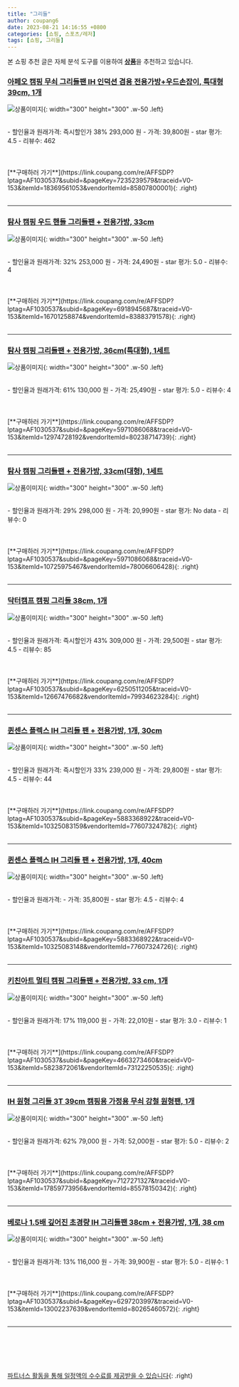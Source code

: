 ```yaml
---
title: "그리들"
author: coupang6
date: 2023-08-21 14:16:55 +0800
categories: [쇼핑, 스포츠/레저]
tags: [쇼핑, 그리들]
---
```


본 쇼핑 추천 글은 자체 분석 도구를 이용하여 [**상품**](https://link.coupang.com/a/bao1ui)을 추천하고 있습니다.

### [아페오 캠핑 무쇠 그리들팬 IH 인덕션 겸용 전용가방+우드손잡이, 특대형 39cm, 1개](https://link.coupang.com/re/AFFSDP?lptag=AF1030537&subid=&pageKey=7235239579&traceid=V0-153&itemId=18369561053&vendorItemId=85807800001)

![상품이미지](https://thumbnail6.coupangcdn.com/thumbnails/remote/230x230ex/image/vendor_inventory/cff1/c44905d04432e55c484540c625a02d312bd2a4e809067752e4befa1fb11a.jpg){: width="300" height="300" .w-50 .left}


<br>
- 할인율과 원래가격: 즉시할인가 38%  293,000   원
- 가격: 39,800원
- star 평가: 4.5
- 리뷰수: 462
<br>
<br>
<br>
<br>
[**구매하러 가기**](https://link.coupang.com/re/AFFSDP?lptag=AF1030537&subid=&pageKey=7235239579&traceid=V0-153&itemId=18369561053&vendorItemId=85807800001){: .right}
<br>
<br>

---

### [탐사 캠핑 우드 핸들 그리들팬 + 전용가방, 33cm](https://link.coupang.com/re/AFFSDP?lptag=AF1030537&subid=&pageKey=6918945687&traceid=V0-153&itemId=16701258874&vendorItemId=83883791578)

![상품이미지](https://thumbnail9.coupangcdn.com/thumbnails/remote/230x230ex/image/retail/images/7206729053149167-e66e67bc-306c-4c29-ae74-36eb6a8a446f.jpg){: width="300" height="300" .w-50 .left}


<br>
- 할인율과 원래가격: 32%  253,000   원
- 가격: 24,490원
- star 평가: 5.0
- 리뷰수: 4
<br>
<br>
<br>
<br>
[**구매하러 가기**](https://link.coupang.com/re/AFFSDP?lptag=AF1030537&subid=&pageKey=6918945687&traceid=V0-153&itemId=16701258874&vendorItemId=83883791578){: .right}
<br>
<br>

---

### [탐사 캠핑 그리들팬 + 전용가방, 36cm(특대형), 1세트](https://link.coupang.com/re/AFFSDP?lptag=AF1030537&subid=&pageKey=5971086068&traceid=V0-153&itemId=12974728192&vendorItemId=80238714739)

![상품이미지](https://thumbnail6.coupangcdn.com/thumbnails/remote/230x230ex/image/retail/images/11427222502992847-80868e07-3d7e-48ed-9bc8-77bc8213ff3d.jpg){: width="300" height="300" .w-50 .left}


<br>
- 할인율과 원래가격: 61%  130,000   원
- 가격: 25,490원
- star 평가: 5.0
- 리뷰수: 4
<br>
<br>
<br>
<br>
[**구매하러 가기**](https://link.coupang.com/re/AFFSDP?lptag=AF1030537&subid=&pageKey=5971086068&traceid=V0-153&itemId=12974728192&vendorItemId=80238714739){: .right}
<br>
<br>

---

### [탐사 캠핑 그리들팬 + 전용가방, 33cm(대형), 1세트](https://link.coupang.com/re/AFFSDP?lptag=AF1030537&subid=&pageKey=5971086068&traceid=V0-153&itemId=10725975467&vendorItemId=78006606428)

![상품이미지](https://thumbnail10.coupangcdn.com/thumbnails/remote/230x230ex/image/retail/images/4100952955711791-e8d07e10-357e-414d-be9f-2f3669ca4006.jpg){: width="300" height="300" .w-50 .left}


<br>
- 할인율과 원래가격: 29%  298,000   원
- 가격: 20,990원
- star 평가: No data
- 리뷰수: 0
<br>
<br>
<br>
<br>
[**구매하러 가기**](https://link.coupang.com/re/AFFSDP?lptag=AF1030537&subid=&pageKey=5971086068&traceid=V0-153&itemId=10725975467&vendorItemId=78006606428){: .right}
<br>
<br>

---

### [닥터캠프 캠핑 그리들 38cm, 1개](https://link.coupang.com/re/AFFSDP?lptag=AF1030537&subid=&pageKey=6250511205&traceid=V0-153&itemId=12667476682&vendorItemId=79934623284)

![상품이미지](https://thumbnail9.coupangcdn.com/thumbnails/remote/230x230ex/image/rs_quotation_api/flgvihvp/b44c6893c4254dafa2c5461ad9dc2ce2.jpg){: width="300" height="300" .w-50 .left}


<br>
- 할인율과 원래가격: 즉시할인가 43%  309,000   원
- 가격: 29,500원
- star 평가: 4.5
- 리뷰수: 85
<br>
<br>
<br>
<br>
[**구매하러 가기**](https://link.coupang.com/re/AFFSDP?lptag=AF1030537&subid=&pageKey=6250511205&traceid=V0-153&itemId=12667476682&vendorItemId=79934623284){: .right}
<br>
<br>

---

### [퀸센스 플렉스 IH 그리들 팬 + 전용가방, 1개, 30cm](https://link.coupang.com/re/AFFSDP?lptag=AF1030537&subid=&pageKey=5883368922&traceid=V0-153&itemId=10325083159&vendorItemId=77607324782)

![상품이미지](https://thumbnail6.coupangcdn.com/thumbnails/remote/230x230ex/image/retail/images/3145947510918532-546a8445-949c-4e36-98a6-c3de95a72e9f.jpg){: width="300" height="300" .w-50 .left}


<br>
- 할인율과 원래가격: 즉시할인가 33%  239,000   원
- 가격: 29,800원
- star 평가: 4.5
- 리뷰수: 44
<br>
<br>
<br>
<br>
[**구매하러 가기**](https://link.coupang.com/re/AFFSDP?lptag=AF1030537&subid=&pageKey=5883368922&traceid=V0-153&itemId=10325083159&vendorItemId=77607324782){: .right}
<br>
<br>

---

### [퀸센스 플렉스 IH 그리들 팬 + 전용가방, 1개, 40cm](https://link.coupang.com/re/AFFSDP?lptag=AF1030537&subid=&pageKey=5883368922&traceid=V0-153&itemId=10325083148&vendorItemId=77607324726)

![상품이미지](https://thumbnail8.coupangcdn.com/thumbnails/remote/230x230ex/image/retail/images/1225562493570789-0b745edc-051e-4391-b41e-0f825af1bf16.jpg){: width="300" height="300" .w-50 .left}


<br>
- 할인율과 원래가격: 
- 가격: 35,800원
- star 평가: 4.5
- 리뷰수: 4
<br>
<br>
<br>
<br>
[**구매하러 가기**](https://link.coupang.com/re/AFFSDP?lptag=AF1030537&subid=&pageKey=5883368922&traceid=V0-153&itemId=10325083148&vendorItemId=77607324726){: .right}
<br>
<br>

---

### [키친아트 멀티 캠핑 그리들팬 + 전용가방, 33 cm, 1개](https://link.coupang.com/re/AFFSDP?lptag=AF1030537&subid=&pageKey=4663273460&traceid=V0-153&itemId=5823872061&vendorItemId=73122250535)

![상품이미지](https://thumbnail7.coupangcdn.com/thumbnails/remote/230x230ex/image/retail/images/8672449048001696-02934ae3-c057-44d8-abb9-29f260a041bd.jpg){: width="300" height="300" .w-50 .left}


<br>
- 할인율과 원래가격: 17%  119,000   원
- 가격: 22,010원
- star 평가: 3.0
- 리뷰수: 1
<br>
<br>
<br>
<br>
[**구매하러 가기**](https://link.coupang.com/re/AFFSDP?lptag=AF1030537&subid=&pageKey=4663273460&traceid=V0-153&itemId=5823872061&vendorItemId=73122250535){: .right}
<br>
<br>

---

### [IH 원형 그리들 3T 39cm 캠핑용 가정용 무쇠 강철 원형팬, 1개](https://link.coupang.com/re/AFFSDP?lptag=AF1030537&subid=&pageKey=7127271327&traceid=V0-153&itemId=17859773956&vendorItemId=85578150342)

![상품이미지](https://thumbnail10.coupangcdn.com/thumbnails/remote/230x230ex/image/vendor_inventory/dbdd/822a85a886adb74bb7c45295e33543ed59ecfa9337abfefe4212e5861cd7.jpg){: width="300" height="300" .w-50 .left}


<br>
- 할인율과 원래가격: 62%  79,000   원
- 가격: 52,000원
- star 평가: 5.0
- 리뷰수: 2
<br>
<br>
<br>
<br>
[**구매하러 가기**](https://link.coupang.com/re/AFFSDP?lptag=AF1030537&subid=&pageKey=7127271327&traceid=V0-153&itemId=17859773956&vendorItemId=85578150342){: .right}
<br>
<br>

---

### [베로나 1.5배 깊어진 초경량 IH 그리들팬 38cm + 전용가방, 1개, 38 cm](https://link.coupang.com/re/AFFSDP?lptag=AF1030537&subid=&pageKey=6297203997&traceid=V0-153&itemId=13002237639&vendorItemId=80265460572)

![상품이미지](https://thumbnail8.coupangcdn.com/thumbnails/remote/230x230ex/image/retail/images/3126659023026314-fd0a4a63-3a04-4a7c-ad85-9fda6408e87b.jpg){: width="300" height="300" .w-50 .left}


<br>
- 할인율과 원래가격: 13%  116,000   원
- 가격: 39,900원
- star 평가: 5.0
- 리뷰수: 1
<br>
<br>
<br>
<br>
[**구매하러 가기**](https://link.coupang.com/re/AFFSDP?lptag=AF1030537&subid=&pageKey=6297203997&traceid=V0-153&itemId=13002237639&vendorItemId=80265460572){: .right}
<br>
<br>

---
<br><br><br><br><br> [파트너스 활동을 통해 일정액의 수수료를 제공받을 수 있습니다](https://link.coupang.com/a/bao1ui){: .right}